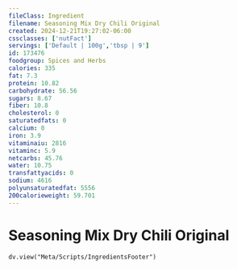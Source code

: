 ```yaml
---
fileClass: Ingredient
filename: Seasoning Mix Dry Chili Original
created: 2024-12-21T19:27:02-06:00
cssclasses: ['nutFact']
servings: ['Default | 100g','tbsp | 9']
id: 173476
foodgroup: Spices and Herbs
calories: 335
fat: 7.3
protein: 10.82
carbohydrate: 56.56
sugars: 8.67
fiber: 10.8
cholesterol: 0
saturatedfats: 0
calcium: 0
iron: 3.9
vitaminaiu: 2816
vitaminc: 5.9
netcarbs: 45.76
water: 10.75
transfattyacids: 0
sodium: 4616
polyunsaturatedfat: 5556
200calorieweight: 59.701
---
```


# Seasoning Mix Dry Chili Original

```dataviewjs
dv.view("Meta/Scripts/IngredientsFooter")
```